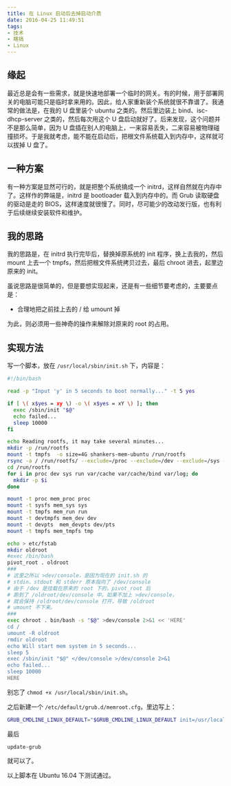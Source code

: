 ```yaml
---
title: 在 Linux 启动后去掉启动介质
date: 2016-04-25 11:49:51
tags: 
- 技术
- 瞎搞
- Linux
---
```


## 缘起

最近总是会有一些需求，就是快速地部署一个临时的网关。有的时候，用于部署网关的电脑可能只是临时拿来用的。因此，给人家重新装个系统就很不靠谱了。我通常的做法是，在我的 U 盘里装个 ubuntu 之类的。然后里边装上 bind、isc-dhcp-server 之类的，然后每次用这个 U 盘启动就好了。后来发现，这个问题并不是那么简单，因为 U 盘插在别人的电脑上，一来容易丢失，二来容易被物理碰撞损坏。于是我就考虑，能不能在启动后，把根文件系统载入到内存中，这样就可以拔掉 U 盘了。

<!--more-->

## 一种方案

有一种方案是显然可行的，就是把整个系统搞成一个 initrd，这样自然就在内存中了。这样作的弊端是，initrd 是 bootloader 载入到内存中的。而 Grub 读取硬盘的驱动是走的 BIOS，这样速度就很慢了。同时，尽可能少的改动发行版，也有利于后续继续安装软件和维护。

## 我的思路

我的思路是，在 initrd 执行完毕后，替换掉原系统的 init 程序，换上去我的，然后 mount 上去一个 tmpfs，然后把根文件系统拷贝过去，最后 chroot 进去，起里边原来的 init。

虽说思路是很简单的，但是要想实现起来，还是有一些细节要考虑的，主要要点是：

- 合理地把之前挂上去的 / 给 umount 掉

为此，则必须用一些神奇的操作来解除对原来的 root 的占用。

## 实现方法

写一个脚本，放在 `/usr/local/sbin/init.sh` 下，内容是：

``` bash
#!/bin/bash

read -p "Input 'y' in 5 seconds to boot normally..." -t 5 yes

if [ \( x$yes = xy \) -o \( x$yes = xY \) ]; then
  exec /sbin/init "$@"
  echo failed...
  sleep 10000
fi

echo Reading rootfs, it may take several minutes...
mkdir -p /run/rootfs
mount -t tmpfs  -o size=4G shankers-mem-ubuntu /run/rootfs 
rsync -a / /run/rootfs/ --exclude=/proc --exclude=/dev --exclude=/sys --exclude=/run --exclude=/var/cache --exclude=/var/log --exclude=/usr/include --exclude=/usr/local/include 
cd /run/rootfs
for i in proc dev sys run var/cache var/cache/bind var/log; do
  mkdir -p $i
done

mount -t proc mem_proc proc
mount -t sysfs mem_sys sys
mount -t tmpfs mem_run run
mount -t devtmpfs mem_dev dev
mount -t devpts  mem_devpts dev/pts
mount -t tmpfs mem_tmpfs tmp

echo > etc/fstab
mkdir oldroot
#exec /bin/bash
pivot_root . oldroot
###
# 这里之所以 >dev/console，是因为现在的 init.sh 的 
# stdin、stdout 和 stderr 原本指向了 /dev/console
# 由于 /dev 是挂载在原来的 root 下的，pivot_root 后
# 跑到了 /oldroot/dev/console 中。如果不加上 >dev/console，
# 就会保持 /oldroot/dev/console 打开，导致 /oldroot 
# umount 不下来。
###
exec chroot . bin/bash -s "$@" >dev/console 2>&1 << 'HERE'
cd /
umount -R oldroot
rmdir oldroot
echo Will start mem system in 5 seconds...
sleep 5
exec /sbin/init "$@" </dev/console >/dev/console 2>&1
echo failed...
sleep 10000
HERE
```
别忘了 `chmod +x /usr/local/sbin/init.sh`。

之后新建一个 `/etc/default/grub.d/memroot.cfg`，里边写上：

``` bash
GRUB_CMDLINE_LINUX_DEFAULT="$GRUB_CMDLINE_LINUX_DEFAULT init=/usr/local/sbin/init.sh"
```

最后 

```
update-grub
```

就可以了。

以上脚本在 Ubuntu 16.04 下测试通过。
